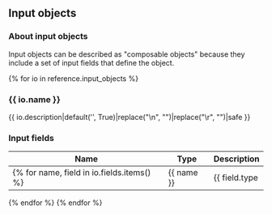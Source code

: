 ## Input objects

### About input objects
Input objects can be described as "composable objects" because they include 
a set of input fields that define the object.

{% for io in reference.input_objects %}
### {{ io.name }}
{{ io.description|default('', True)|replace("\n", "")|replace("\r", "")|safe }}

### Input fields

| **Name** | **Type** | **Description** |
|----------|----------|-----------------|
{% for name, field in io.fields.items() %}| {{ name }} | {{ field.type|string }} | {{ field.description|default('', True)|replace("\n", "")|replace("\r", "")|safe }} |
{% endfor %}
{% endfor %}
